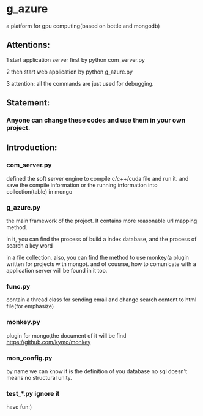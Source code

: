 g_azure
=======

a platform for gpu computing(based on bottle and mongodb)


Attentions:
--------------------------------------------------------
1 start application server first by python com_server.py
 
2 then start web application by python g_azure.py
 
3 attention: all the commands are just used for debugging.
 
Statement:
------------------------------------------------------------

### Anyone can change these codes and use them in your own project.

Introduction:
------------------------------------------------------------
### com_server.py 

defined the soft server engine to compile c/c++/cuda file and run it.
and save the compile information or the running information into collection(table) in mongo

### g_azure.py
the main framework of the project. It contains more reasonable url mapping method.
 
 in it, you can find the process of build a index database, and the process of search a key word 
  
  in a file collection.
 also, you can find the method to use monkey(a plugin written for projects with mongo).
 and of cousrse, how to comunicate with a application server will be found in it too.

### func.py
contain a thread class for sending email and change search content to html file(for emphasize)

### monkey.py
plugin for mongo,the document of it will be find https://github.com/kymo/monkey

### mon_config.py 
by name we can know it is the definition of you database
no sql doesn't means no structural unity.

### test_*.py ignore it


have fun:)
